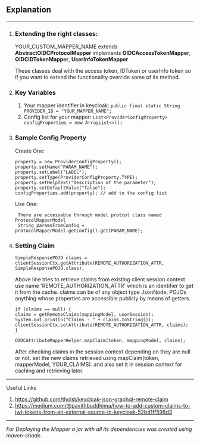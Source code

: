 
## Explanation

---

1. ### Extending the right classes:
   
   YOUR_CUSTOM_MAPPER_NAME extends **AbstractOIDCProtocolMapper** implements
     **OIDCAccessTokenMapper**, **OIDCIDTokenMapper**, **UserInfoTokenMapper**

   These classes deal with the access token, IDToken or userInfo token so if
   you want to extend the functionality override some of its method.
   
2. ### Key Variables

   1. Your mapper identifier in keycloak: `public final static String PROVIDER_ID = "YOUR_MAPPER_NAME";`
   2. Config list for your mapper: `List<ProviderConfigProperty> configProperties = new ArrayList<>();`
    
3. ### Sample Config Property
        
    Create One: 
        
       property = new ProviderConfigProperty();
       property.setName("PARAM_NAME");
       property.setLabel("LABEL");
       property.setType(ProviderConfigProperty.TYPE);
       property.setHelpText("Description of the parameter");
       property.setDefaultValue("false");
       configProperties.add(property); // add to the config list
    
    Use One: 

        There are accessable through model protcol class named ProtocolMapperModel
        String paramsFromConfig = protocolMapperModel.getConfig().get(PARAM_NAME);

4. ### Setting Claim

   `SimpleResponsePOJO claims = clientSessionCtx.getAttribute(REMOTE_AUTHORIZATION_ATTR, SimpleResponsePOJO.class);`
    
    Above line tries to retrieve claims from existing client session context use name 'REMOTE_AUTHORIZATION_ATTR' which
    is an identifier to get it from the cache. claims can be of any object type JsonNode, POJOs anything whose
    properties are accessible publicly by means of getters.
   
   ```
   if (claims == null) {
   claims = getRemoteClaims(mappingModel, userSession);
   System.out.println("Claims - " + claims.toString());
   clientSessionCtx.setAttribute(REMOTE_AUTHORIZATION_ATTR, claims);
   }

   OIDCAttributeMapperHelper.mapClaim(token, mappingModel, claims);
   ```
   After checking claims in the session context depending on they are null or not. set the new claims retrieved using
   mapClaim(token, mapperModel, YOUR_CLAIMS). and also set it in session context for caching and retrieving later.

---

Useful Links
1. https://github.com/tholst/keycloak-json-graphql-remote-claim
2. https://medium.com/@pavithbuddhima/how-to-add-custom-claims-to-jwt-tokens-from-an-external-source-in-keycloak-52bd1ff596d3

---

_For Deploying the Mapper a jar with all its dependencies was created using maven-shade._
